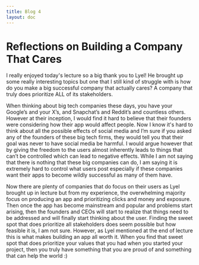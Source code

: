 ```yaml
---
title: Blog 4
layout: doc
---
```


# Reflections on Building a Company That Cares

I really enjoyed today's lecture so a big thank you to Lyel! He brought up some really interesting topics but one that I still kind of struggle with is how do you make a big successful company that actually cares? A company that truly does prioritize ALL of its stakeholders. 

When thinking about big tech companies these days, you have your Google’s and your X’s, and Snapchat’s and Reddit’s and countless others. However at their inception, I would find it hard to believe that their founders were considering how their app would affect people. Now I know it's hard to think about all the possible effects of social media and I’m sure if you asked any of the founders of these big tech firms, they would tell you that their goal was never to have social media be harmful. I would argue however that by giving the freedom to the users almost inherently leads to things that can’t be controlled which can lead to negative effects. While I am not saying that there is nothing that these big companies can do, I am saying it is extremely hard to control what users post especially if these companies want their apps to become wildly successful as many of them have. 

Now there are plenty of companies that do focus on their users as Lyel brought up in lecture but from my experience, the overwhelming majority focus on producing an app and prioritizing clicks and money and exposure. Then once the app has become mainstream and popular and problems start arising, then the founders and CEOs will start to realize that things need to be addressed and will finally start thinking about the user. Finding the sweet spot that does prioritize all stakeholders does seem possible but how feasible it is, I am not sure. However, as Lyel mentioned at the end of lecture this is what makes building an app all worth it. When you find that sweet spot that does prioritize your values that you had when you started your project, then you truly have something that you are proud of and something that can help the world \:)
